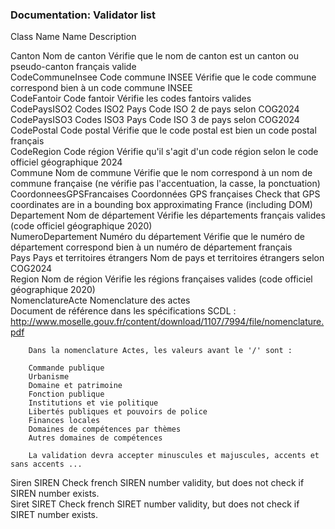 ### Documentation: Validator list

Class Name                 Name                             Description 

Canton                      Nom de canton                    Vérifie que le nom de canton est un canton ou pseudo-canton français valide                                             
CodeCommuneInsee            Code commune INSEE               Vérifie que le code commune correspond bien à un code commune INSEE                                                     
CodeFantoir                 Code fantoir                     Vérifie les codes fantoirs valides                                                                                      
CodePaysISO2                Codes ISO2 Pays                  Code ISO 2 de pays selon COG2024                                                                                        
CodePaysISO3                Codes ISO3 Pays                  Code ISO 3 de pays selon COG2024                                                                                        
CodePostal                  Code postal                      Vérifie que le code postal est bien un code postal français                                                             
CodeRegion                  Code région                      Vérifie qu'il s'agit d'un code région selon le code officiel géographique 2024                                          
Commune                     Nom de commune                   Vérifie que le nom correspond à un nom de commune française (ne vérifie pas l'accentuation, la casse, la ponctuation)   
CoordonneesGPSFrancaises    Coordonnées GPS françaises       Check that GPS coordinates are in a bounding box approximating France (including DOM)                                   
Departement                 Nom de département               Vérifie les départements français valides (code officiel géographique 2020)                                             
NumeroDepartement           Numéro du département            Vérifie que le numéro de département correspond bien à un numéro de département français                                
Pays                        Pays et territoires étrangers    Nom de pays et territoires étrangers selon COG2024                                                                      
Region                      Nom de région                    Vérifie les régions françaises valides (code officiel géographique 2020)                                                
NomenclatureActe            Nomenclature des actes           
        Document de référence dans les spécifications SCDL :
        http://www.moselle.gouv.fr/content/download/1107/7994/file/nomenclature.pdf

        Dans la nomenclature Actes, les valeurs avant le '/' sont :

        Commande publique
        Urbanisme
        Domaine et patrimoine
        Fonction publique
        Institutions et vie politique
        Libertés publiques et pouvoirs de police
        Finances locales
        Domaines de compétences par thèmes
        Autres domaines de compétences

        La validation devra accepter minuscules et majuscules, accents et sans accents ...
    
Siren                       SIREN                            Check french SIREN number validity, but does not check if SIREN number exists.                                          
Siret                       SIRET                            Check french SIRET number validity, but does not check if SIRET number exists.                                          
